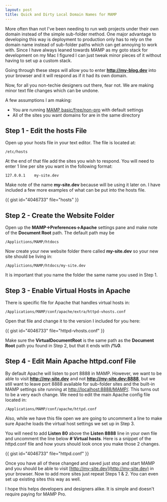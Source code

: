 ```yaml
---
layout: post
title: Quick and Dirty Local Domain Names for MAMP
---
```

More often than not I've been needing to run web projects under their own domain instead of the simple sub-folder method. One major advantage to developing this way is deployment to production only has to rely on the domain name instead of sub-folder paths which can get annoying to work with. Since I have always leaned towards MAMP as my goto stack for development on my Mac I figured I can just tweak minor pieces of it without having to set up a custom stack. 

Going through these steps will allow you to enter **http://my-blog.dev** into your browser and it will respond as if it had its own domain.

Now, for all you non-techie designers out there, fear not. We are making minor text file changes which can be undone.

A few assumptions I am making:

- You are running [MAMP basic/free/non-pro](http://mamp.info/) with default settings
- All of the sites you want domains for are in the same directory

Step 1 - Edit the hosts File
------------------

Open up your hosts file in your text editor. The file is located at:

    /etc/hosts

At the end of that file add the sites you wish to respond. You will need to enter 1 line per site you want in the following format:

    127.0.0.1    my-site.dev

Make note of the name **my-site.dev** because will be using it later on. I have included a few more examples of what can be put into the hosts file.

{{ gist id="4046733" file="hosts" }}

Step 2 - Create the Website Folder
------------------

Open up the **MAMP->Preferences->Apache** settings pane and make note of the **Document Root** path. The default path may be

    /Applictions/MAMP/htdocs

Now create your new website folder there called **my-site.dev** so your new site should be living in:

    /Applictions/MAMP/htdocs/my-site.dev

It is important that you name the folder the same name you used in Step 1.

Step 3 - Enable Virtual Hosts in Apache
------------------

There is specific file for Apache that handles virtual hosts in:

    /Applications/MAMP/conf/apache/extra/httpd-vhosts.conf

Open that file and change it to the version I included for you here:

{{ gist id="4046733" file="httpd-vhosts.conf" }}

Make sure the **VirtualDocumentRoot** is the same path as the **Document Root** path you found in Step 2, but that it ends with **/%0**.

Step 4 - Edit Main Apache httpd.conf File
------------------

By default Apache will listen to port 8888 in MAMP. However, we want to be able to visit **http://my-site.dev** and not **http://my-site.dev:8888**, but we still want to leave port 8888 available for sub-folder sites and the built-in MAMP settings site running at [http://localhost:8888/MAMP/](http://localhost:8888/MAMP/). This turns out to be a very each change. We need to edit the main Apache config file located in:

    /Applications/MAMP/conf/apache/httpd.conf

Also, while we have this file open we are going to uncomment a line to make sure Apache loads the virtual host settings we set up in Step 3.

You will need to add **Listen 80** above the **Listen 8888** line in your own file and uncomment the line below **# Virtual hosts**. Here is a snippet of the httpd.conf file and how yours should look once you make those 2 changes.

{{ gist id="4046733" file="httpd.conf" }}

Once you have all of these changed and saved just stop and start MAMP and you should be able to visit [http://my-site.dev](http://my-site.dev) in your browser. Now to add more sites just repeat Steps 1 & 2. You can even set up existing sites this way as well.

I hope this helps developers and designers alike. It is simple and doesn't require paying for MAMP Pro.